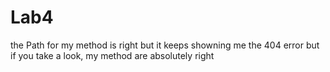 # Lab4 
the Path for my method is right but it keeps showning me the 404 error 
but if you take a look, my method are absolutely right
